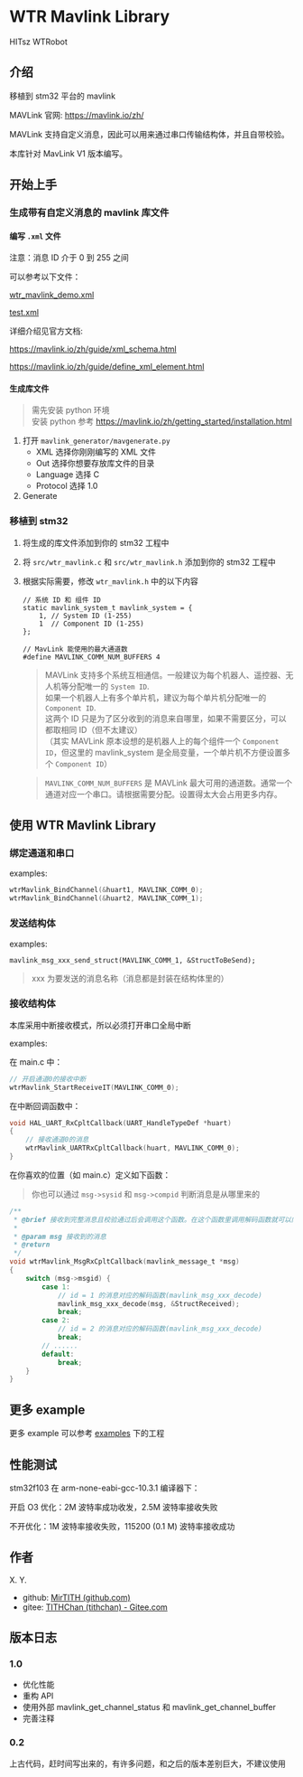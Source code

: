 # WTR Mavlink Library

HITsz WTRobot

## 介绍

移植到 stm32 平台的 mavlink

MAVLink 官网: <https://mavlink.io/zh/>

MAVLink 支持自定义消息，因此可以用来通过串口传输结构体，并且自带校验。

本库针对 MavLink V1 版本编写。

## 开始上手

### 生成带有自定义消息的 mavlink 库文件

#### 编写 `.xml` 文件

注意：消息 ID 介于 0 到 255 之间

可以参考以下文件：

[wtr_mavlink_demo.xml](mavlink_generator/message_definitions/v1.0/wtr_mavlink_demo.xml)

[test.xml](mavlink_generator/message_definitions/v1.0/test.xml)

详细介绍见官方文档: 

<https://mavlink.io/zh/guide/xml_schema.html>

<https://mavlink.io/zh/guide/define_xml_element.html>

#### 生成库文件

> 需先安装 python 环境  
> 安装 python 参考 <https://mavlink.io/zh/getting_started/installation.html>

1. 打开 `mavlink_generator/mavgenerate.py` 
   - XML 选择你刚刚编写的 XML 文件
   - Out 选择你想要存放库文件的目录
   - Language 选择 C
   - Protocol 选择 1.0
2. Generate

### 移植到 stm32

1. 将生成的库文件添加到你的 stm32 工程中
2. 将 `src/wtr_mavlink.c` 和 `src/wtr_mavlink.h` 添加到你的 stm32 工程中
3. 根据实际需要，修改 `wtr_mavlink.h` 中的以下内容
    ```
    // 系统 ID 和 组件 ID
    static mavlink_system_t mavlink_system = {
        1, // System ID (1-255)
        1  // Component ID (1-255)
    };

    // MavLink 能使用的最大通道数
    #define MAVLINK_COMM_NUM_BUFFERS 4
    ```
    > MAVLink 支持多个系统互相通信。一般建议为每个机器人、遥控器、无人机等分配唯一的 `System ID`.  
    > 如果一个机器人上有多个单片机，建议为每个单片机分配唯一的 `Component ID`.  
    > 这两个 ID 只是为了区分收到的消息来自哪里，如果不需要区分，可以都取相同 ID（但不太建议）  
    > （其实 MAVLink 原本设想的是机器人上的每个组件一个 `Component ID`，但这里的 mavlink_system 是全局变量，一个单片机不方便设置多个 `Component ID`）

    > `MAVLINK_COMM_NUM_BUFFERS` 是 MAVLink 最大可用的通道数。通常一个通道对应一个串口。请根据需要分配。设置得太大会占用更多内存。

## 使用 WTR Mavlink Library

### 绑定通道和串口

examples:

```c
wtrMavlink_BindChannel(&huart1, MAVLINK_COMM_0);
wtrMavlink_BindChannel(&huart2, MAVLINK_COMM_1);
```

### 发送结构体

examples:

```
mavlink_msg_xxx_send_struct(MAVLINK_COMM_1, &StructToBeSend);
```

> xxx 为要发送的消息名称（消息都是封装在结构体里的）

### 接收结构体

本库采用中断接收模式，所以必须打开串口全局中断

examples:

在 main.c 中：
```c
// 开启通道0的接收中断
wtrMavlink_StartReceiveIT(MAVLINK_COMM_0);
```

在中断回调函数中：
```c
void HAL_UART_RxCpltCallback(UART_HandleTypeDef *huart)
{
    // 接收通道0的消息
    wtrMavlink_UARTRxCpltCallback(huart, MAVLINK_COMM_0);
}
```

在你喜欢的位置（如 main.c）定义如下函数：

> 你也可以通过 `msg->sysid` 和 `msg->compid` 判断消息是从哪里来的

```c
/**
 * @brief 接收到完整消息且校验通过后会调用这个函数。在这个函数里调用解码函数就可以向结构体写入收到的数据
 *
 * @param msg 接收到的消息
 * @return
 */
void wtrMavlink_MsgRxCpltCallback(mavlink_message_t *msg)
{
    switch (msg->msgid) {
        case 1:
            // id = 1 的消息对应的解码函数(mavlink_msg_xxx_decode)
            mavlink_msg_xxx_decode(msg, &StructReceived);
            break;
        case 2:
            // id = 2 的消息对应的解码函数(mavlink_msg_xxx_decode)
            break;
        // ......
        default:
            break;
    }
}
```

## 更多 example

更多 example 可以参考 [examples](examples/) 下的工程

## 性能测试

stm32f103 在 arm-none-eabi-gcc-10.3.1 编译器下：

开启 O3 优化：2M 波特率成功收发，2.5M 波特率接收失败

不开优化：1M 波特率接收失败，115200 (0.1 M) 波特率接收成功

## 作者
X. Y.

- github: [MirTITH (github.com)](https://github.com/MirTITH)
- gitee: [TITHChan (tithchan) - Gitee.com](https://gitee.com/tithchan)

## 版本日志

### 1.0
- 优化性能
- 重构 API
- 使用外部 mavlink_get_channel_status 和 mavlink_get_channel_buffer
- 完善注释

### 0.2
上古代码，赶时间写出来的，有许多问题，和之后的版本差别巨大，不建议使用
